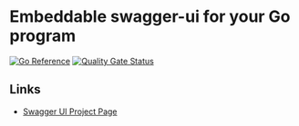 Embeddable swagger-ui for your Go program
=========================================

[![Go Reference](https://pkg.go.dev/badge/github.com/mwmahlberg/swagger-ui.svg)](https://pkg.go.dev/github.com/mwmahlberg/swagger-ui) [![Quality Gate Status](https://sonarcloud.io/api/project_badges/measure?project=mwmahlberg_swagger-ui&metric=alert_status)](https://sonarcloud.io/summary/new_code?id=mwmahlberg_swagger-ui)

Links
-----

- [Swagger UI Project Page](https://github.com/swagger-api/swagger-ui)
